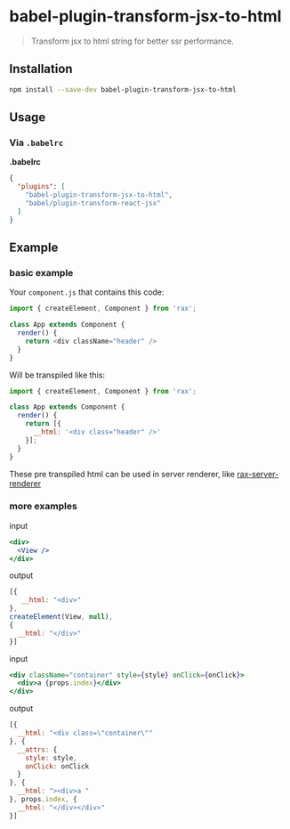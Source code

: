 # babel-plugin-transform-jsx-to-html
> Transform jsx to html string for better ssr performance.

## Installation

```sh
npm install --save-dev babel-plugin-transform-jsx-to-html
```

## Usage

### Via `.babelrc`

**.babelrc**

```json
{
  "plugins": [
    "babel-plugin-transform-jsx-to-html",
    "babel/plugin-transform-react-jsx"
  ]
}
```

## Example

### basic example

Your `component.js` that contains this code:

```js
import { createElement, Component } from 'rax';

class App extends Component {
  render() {
    return <div className="header" />
  }
}
```

Will be transpiled like this:

```js
import { createElement, Component } from 'rax';

class App extends Component {
  render() {
    return [{
      __html: '<div class="header" />'
    }];
  }
}
```

These pre transpiled html can be used in server renderer, like [rax-server-renderer](https://github.com/alibaba/rax/tree/master/packages/rax-server-renderer)

### more examples

input 

```jsx
<div>
  <View />
</div>
```

output

```js
[{
   __html: "<div>"
}, 
createElement(View, null),
{
  __html: "</div>"
}]
```

input 

```jsx
<div className="container" style={style} onClick={onClick}>
  <div>a {props.index}</div>
</div>
```

output

```js
[{
  __html: "<div class=\"container\""
}, {
  __attrs: {
    style: style,
    onClick: onClick
  }
}, {
  __html: "><div>a "
}, props.index, {
  __html: "</div></div>"
}]
```